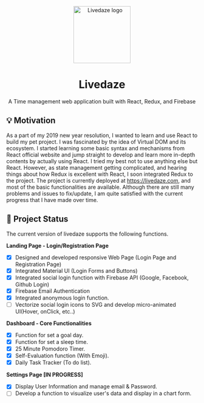 <p align="center">
  <a href="https://livedaze.com/" rel="noopener" target="_blank"><img width="150" src="https://kortfolio.com/public/images/projectThumbnails/livedaze_TN.jpg" alt="Livedaze logo"></a></p>
</p>
<h1 align="center">Livedaze</h1>
<p align="center">
A Time management web application built with React, Redux, and Firebase
</p>

## :bulb: Motivation 
As a part of my 2019 new year resolution, I wanted to learn and use React to build my pet project. I was fascinated by the idea of Virtual DOM and its ecosystem. I started learning some basic syntax and mechanisms from React official website and jump straight to develop and learn more in-depth contents by actually using React.
I tried my best not to use anything else but React. However, as state management getting complicated, and hearing things about how Redux is excellent with React, I soon integrated Redux to the project. The project is currently deployed at https://livedaze.com, and most of the basic functionalities are available. Although there are still many problems and issues to fix/update, I am quite satisfied with the current progress that I have made over time. 

## :checkered_flag: Project Status
The current version of livedaze supports the following functions.

**Landing Page - Login/Registration Page**
- [x] Designed and developed responsive Web Page (Login Page and Registration Page)
- [x] Integrated Material UI (Login Forms and Buttons)  
- [x] Integrated social login function with Firebase API (Google, Facebook, Github Login)
- [x] Firebase Email Authentication
- [x] Integrated anonymous login function.
- [ ] Vectorize social login icons to SVG and develop micro-animated UI(Hover, onClick, etc..)

**Dashboard - Core Functionalities**
- [x] Function for set a goal day.
- [x] Function for set a sleep time.
- [x] 25 Minute Pomodoro Timer.
- [x] Self-Evaluation function (With Emoji).
- [x] Daily Task Tracker (To do list).

**Settings Page [IN PROGRESS]**
- [x] Display User Information and manage email & Password.
- [ ] Develop a function to visualize user's data and display in a chart form.
